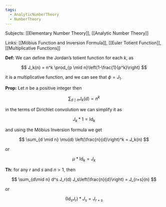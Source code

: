 ```yaml
---
tags:
  - AnalyticNumberTheory
  - NumberTheory
---
```

Subjects: [[Elementary Number Theory]], [[Analytic Number Theory]]

Links: [[Möbius Function and Inversion Formula]], [[Euler Totient Function]], [[Multiplicative Functions]]

**********Def:********** We can define the Jordan’s totient function for each $k$, as

$$ J_k(n) = n^k \prod_{p \mid n}\left(1-\frac{1}{p^k}\right) $$

it is a multiplicative function, and we can see that $\phi = J_1$.

************Prop:************ Let $n$ be a positive integer then

$$ \sum_{d \mid n } J_k(d) = n^k $$

in the terms of Dirichlet convolution we can simplify it as

$$ J_k * 1 = \operatorname{Id}_k $$

and using the Möbius Inversion formula we get

$$ \sum_{d \mid n} \mu(d) \left(\frac{n}{d}\right)^k = J_k(n) $$

or

$$ \mu * \operatorname{Id}_k = J_k $$

********Th:******** for any $r$ and $s$ and $n >1$, then

$$ \sum_{d\mid n} d^s J_r(d) J_s\left(\frac{n}{d}\right) = J_{r+s}(n) $$

or

$$ (\operatorname{Id}_s J_r)*J_s = J_{r+s} $$